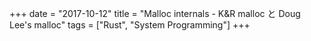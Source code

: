 +++
date = "2017-10-12"
title = "Malloc internals - K&R malloc と Doug Lee's malloc"
tags = ["Rust", "System Programming"]
+++
